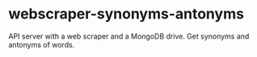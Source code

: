 # webscraper-synonyms-antonyms
API server with a web scraper and a MongoDB drive. Get synonyms and antonyms of words.
